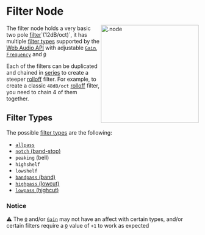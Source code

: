# Filter Node

<img align="right" src="https://cdn.discordapp.com/attachments/667464431562653706/1052202046369054720/filter_node.png" alt=".node" width="256"/>

The filter node holds a very basic two pole [filter](https://en.wikipedia.org/wiki/Filter_(signal_processing))`(12dB/oct)`, it has multiple [filter types](https://developer.mozilla.org/en-US/docs/Web/API/BiquadFilterNode/type) supported by the [Web Audio API](https://developer.mozilla.org/en-US/docs/Web/API/Web_Audio_API) with adjustable [`Gain`](https://en.wikipedia.org/wiki/Gain_(electronics)), [`Frequency`](https://en.wikipedia.org/wiki/Frequency) and [`Q`](https://en.wikipedia.org/wiki/Q_factor)

Each of the filters can be duplicated and chained in [series](https://en.wikipedia.org/wiki/Daisy_chain_(electrical_engineering)) to create a steeper [rolloff](https://en.wikipedia.org/wiki/Roll-off) filter. For example, to create a classic `48dB/oct` [rolloff](https://en.wikipedia.org/wiki/Roll-off) filter, you need to chain 4 of them together.

## Filter Types

The possible [filter types](https://developer.mozilla.org/en-US/docs/Web/API/BiquadFilterNode/type) are the following: 

- [`allpass`](https://en.wikipedia.org/wiki/All-pass_filter)
- [`notch` (band-stop)](https://en.wikipedia.org/wiki/Band-stop_filter)
- `peaking` (bell)
- `highshelf`
- `lowshelf`
- [`bandpass` (band)](https://en.wikipedia.org/wiki/Band-pass_filter)
- [`highpass` (lowcut)](https://en.wikipedia.org/wiki/High-pass_filter)
- [`lowpass` (highcut)](https://en.wikipedia.org/wiki/Low-pass_filter)


### Notice
⚠️ The [`Q`](https://en.wikipedia.org/wiki/Q_factor) and/or [`Gain`](https://en.wikipedia.org/wiki/Gain_(electronics)) may not have an affect with certain types, and/or certain filters
require a [`Q`](https://en.wikipedia.org/wiki/Q_factor) value of `+1` to work as expected


